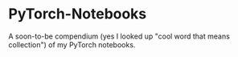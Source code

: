 # PyTorch-Notebooks
A soon-to-be compendium (yes I looked up "cool word that means collection") of my PyTorch notebooks.
